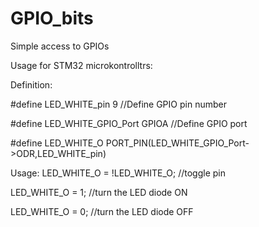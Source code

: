 # GPIO_bits
Simple access to GPIOs


Usage for STM32 microkontrolltrs:

Definition:

 #define LED_WHITE_pin 9   //Define GPIO pin number

 #define LED_WHITE_GPIO_Port GPIOA  //Define GPIO port

 #define LED_WHITE_O  PORT_PIN(LED_WHITE_GPIO_Port->ODR,LED_WHITE_pin)

Usage:
  LED_WHITE_O = !LED_WHITE_O; //toggle pin

  LED_WHITE_O = 1; //turn the LED diode ON

  LED_WHITE_O = 0; //turn the LED diode OFF
